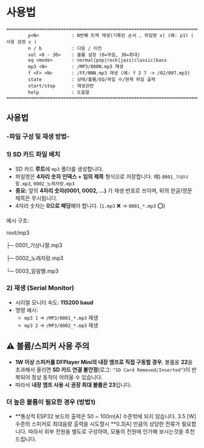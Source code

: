 # 사용법

```
============================================================================================
	    p<N>            : N번째 트랙 재생(기록된 순서 , 파일명 x) (예: p1) ( 사용 권장 x )
	    n / b           : 다음 / 이전
        vol <0 - 30>    : 볼륨 설정 (0=무음, 30=최대)
        eq <mode>       : normal|pop|rock|jazz|classic|bass
        mp3 <N>         : /MP3/000N.mp3 재생
        f <F> <N>       : /FF/NNN.mp3 재생 (예: f 2 7 -> /02/007.mp3)
        state           : 상태/볼륨/EQ/파일 수/현재 파일 출력
        start/stop      : 재생관련
        help            : 도움말
============================================================================================
```
## **사용법**

### -파일 구성 및 재생 방법-

### 1) SD 카드 파일 배치

- SD 카드 **루트**에 `mp3` 폴더를 생성합니다.
- 파일명은 **4자리 숫자 인덱스 + 임의 제목** 형식으로 저장합니다.
예) `0001_기상나팔.mp3`, `0002_노래자랑.mp3`
- **중요:** 앞의 **4자리 숫자(0001, 0002, …)** 가 재생 번호로 쓰이며, 뒤의 한글/영문 제목은 무시됩니다.
- 4자리 숫자는 **0으로 패딩**해야 합니다. (`1.mp3` ❌ → `0001_*.mp3` ⭕)

예시 구조:

root/mp3

├─ 0001_기상나팔.mp3

├─ 0002_노래자랑.mp3

└─ 0003_알람벨.mp3

### 2) 재생 (Serial Monitor)

- 시리얼 모니터 속도: **115200 baud**
- 명령 예시:
    - `mp3 1` → `/MP3/0001_*.mp3` 재생
    - `mp3 2` → `/MP3/0002_*.mp3` 재생



## ⚠️ 볼륨/스피커 사용 주의

- **1W 이상 스피커를 DFPlayer Mini의 내장 앰프로 직접 구동할 경우**, 볼륨을 **22**을 초과해서 올리면
  **SD 카드 연결 불안정**(로그: `"SD Card Removed/Inserted"`)이 반복되어 정상 동작이 어려울 수 있습니다.
- 따라서 **내장 앰프 사용 시 권장 최대 볼륨은 23**입니다.

### 더 높은 볼륨이 필요한 경우 (방법1)
- **통상적 ESP32 보드의 출력은 50 ~ 100m[A] 수준밖에 되지 않습니다. 3.5 [W]수준의 스피커로 최대음량 출력을 시도할시 
  **0.3[A] 만큼의 상당한 전류가 필요합니다. 따라서 외부 전원을 별도로 구성하여, 모듈의 전원에 인가해 보시는것을 추천드립니다.

